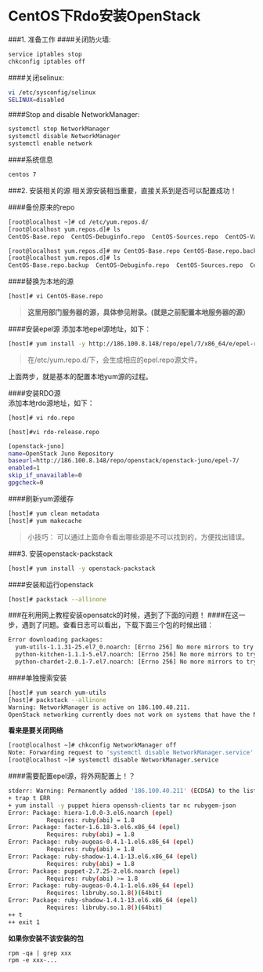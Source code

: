 CentOS下Rdo安装OpenStack
=====

###1. 准备工作
####关闭防火墙:
```sh
service iptables stop        
chkconfig iptables off
```
####关闭selinux:
```sh
vi /etc/sysconfig/selinux           
SELINUX=disabled
```

####Stop and disable NetworkManager:
```sh
systemctl stop NetworkManager
systemctl disable NetworkManager
systemctl enable network
```
####系统信息
```sh
centos 7
```
###2. 安装相关的源
相关源安装相当重要，直接关系到是否可以配置成功！

####备份原来的repo
```sh
[root@localhost ~]# cd /etc/yum.repos.d/
[root@localhost yum.repos.d]# ls
CentOS-Base.repo  CentOS-Debuginfo.repo  CentOS-Sources.repo  CentOS-Vault.repo

[root@localhost yum.repos.d]# mv CentOS-Base.repo CentOS-Base.repo.backup
[root@localhost yum.repos.d]# ls
CentOS-Base.repo.backup  CentOS-Debuginfo.repo  CentOS-Sources.repo  CentOS-Vault.repo
```
####替换为本地的源
```sh
[host]# vi CentOS-Base.repo
```
>**这里用部门服务器的源，具体参见附录。(就是之前配置本地服务器的源）**

####安装epel源
添加本地epel源地址，如下：
```sh
[host]# yum install -y http://186.100.8.148/repo/epel/7/x86_64/e/epel-release-7-5.noarch.rpm
```       

>在/etc/yum.repo.d/下，会生成相应的epel.repo源文件。       

上面两步，就是基本的配置本地yum源的过程。      

####安装RDO源      
添加本地rdo源地址，如下：
```sh
[host]# vi rdo.repo


```

```sh
[host]#vi rdo-release.repo 

[openstack-juno]
name=OpenStack Juno Repository
baseurl=http://186.100.8.148/repo/openstack/openstack-juno/epel-7/
enabled=1
skip_if_unavailable=0
gpgcheck=0    
```
####刷新yum源缓存
```sh
[host]# yum clean metadata
[host]# yum makecache
```
>小技巧：
可以通过上面命令看出哪些源是不可以找到的，方便找出错误。

###3. 安装openstack-packstack
```sh
[host]# yum install -y openstack-packstack
```
####安装和运行openstack 
```sh
[host]# packstack --allinone
```

###在利用网上教程安装opensatck的时候，遇到了下面的问题！
####在这一步，遇到了问题。查看日志可以看出，下载下面三个包的时候出错：
```sh
Error downloading packages:
  yum-utils-1.1.31-25.el7_0.noarch: [Errno 256] No more mirrors to try.
  python-kitchen-1.1.1-5.el7.noarch: [Errno 256] No more mirrors to try.
  python-chardet-2.0.1-7.el7.noarch: [Errno 256] No more mirrors to try.
```
####单独搜索安装
```sh
[host]# yum search yum-utils
[host]# packstack --allinone
Warning: NetworkManager is active on 186.100.40.211. 
OpenStack networking currently does not work on systems that have the Network Manager service enabled.
```
**看来是要关闭网络**
```sh
[root@localhost ~]# chkconfig NetworkManager off
Note: Forwarding request to 'systemctl disable NetworkManager.service'.
[root@localhost ~]# systemctl disable NetworkManager.service
```
####需要配置epel源，将外网配置上！？
```sh
stderr: Warning: Permanently added '186.100.40.211' (ECDSA) to the list of known hosts.
+ trap t ERR
+ yum install -y puppet hiera openssh-clients tar nc rubygem-json
Error: Package: hiera-1.0.0-3.el6.noarch (epel)
           Requires: ruby(abi) = 1.8
Error: Package: facter-1.6.18-3.el6.x86_64 (epel)
           Requires: ruby(abi) = 1.8
Error: Package: ruby-augeas-0.4.1-1.el6.x86_64 (epel)
           Requires: ruby(abi) = 1.8
Error: Package: ruby-shadow-1.4.1-13.el6.x86_64 (epel)
           Requires: ruby(abi) = 1.8
Error: Package: puppet-2.7.25-2.el6.noarch (epel)
           Requires: ruby(abi) >= 1.8
Error: Package: ruby-augeas-0.4.1-1.el6.x86_64 (epel)
           Requires: libruby.so.1.8()(64bit)
Error: Package: ruby-shadow-1.4.1-13.el6.x86_64 (epel)
           Requires: libruby.so.1.8()(64bit)
++ t
++ exit 1
```
         
**如果你安装不该安装的包**
```
rpm -qa | grep xxx
rpm -e xxx-...
```


